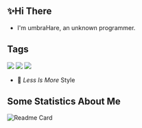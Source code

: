 ## ✨Hi There
- I'm umbraHare, an unknown programmer.

## Tags
![](https://img.shields.io/badge/Code-C/C++-2bbc8a?logo=c&logoColor=white) ![](https://img.shields.io/badge/Code-Flutter-2bbc8a?logo=flutter&logoColor=white) ![](https://img.shields.io/badge/Code-Go-2bbc8a?logo=go&logoColor=white)
- 💬 _Less Is More_ Style

## Some Statistics About Me
![Readme Card](https://github-readme-stats.vercel.app/api?username=umbraHare&show_icons=true&line_height=27&theme=tokyonight)
